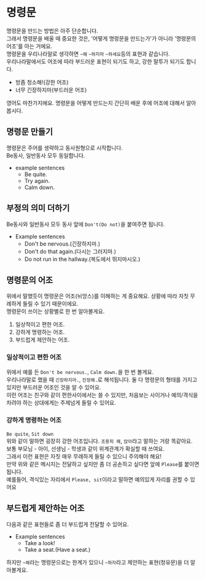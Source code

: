 # 명령문
명령문을 만드는 방법은 아주 단순합니다.<br>
그래서 명령문을 배울 때 중요한 것은, '어떻게 명령문을 만드는가'가 아니라 '명령문의 어조'를 아는 거에요.<br>
명령문을 우리나라말로 생각하면 `~해` `~하지마` `~하세요`등의 표현과 같습니다.<br>
우리나라말에서도 어조에 따라 부드러운 표현이 되기도 하고, 강한 말투가 되기도 합니다.<br>
- 방좀 청소해!(강한 어조)
- 너무 긴장하지마(부드러운 어조)

영어도 마찬가지에요. 명령문을 어떻게 만드는지 간단히 배운 후에 어조에 대해서 알아봅시다.
## 명령문 만들기
명령문은 주어를 생략하고 동사원형으로 시작합니다.<br>
Be동사, 일반동사 모두 동일합니다.<br>
- example sentences
  - Be quite.
  - Try again.
  - Calm down.
## 부정의 의미 더하기
Be동사와 일반동사 모두 동사 앞에 `Don't(Do not)`을 붙여주면 됩니다. 
- Example sentences
  - Don't be nervous.(긴장하지마.)
  - Don't do that again.(다시는 그러지마.)
  - Do not run in the hallway.(복도에서 뛰지마시오.)
## 명령문의 어조
위에서 말했듯이 명령문은 어조(뉘앙스)를 이해하는 게 중요해요. 상황에 따라 자칫 무례하게 들릴 수 있기 때문이에요.<br>
명령문이 쓰이는 상황별로 한 번 알아볼게요.
1. 일상적이고 편한 어조.
2. 강하게 명령하는 어조.
3. 부드럽게 제안하는 어조.
### 일상적이고 편한 어조
위에서 예를 든 `Don't be nervous.`, `Calm down.`을 한 번 볼게요.<br>
우리나라말로 했을 때 `긴장하지마.`, `진정해.`로 해석됩니다. 둘 다 명령문의 형태를 가지고 있지만 부드러운 어조인 것을 알 수 있어요.<br>
이런 어조는 친구와 같이 편한사이에서는 쓸 수 있지만, 처음보는 사이거나 예의/격식을 차려야 하는 상대에게는 주제넘게 들릴 수 있어요.<br>
### 강하게 명령하는 어조
`Be quite`, `Sit down`<br>
위와 같이 말하면 굉장히 강한 어조입니다. `조용히 해`, `앉아`라고 말하는 거랑 똑같아요.<br>
보통 부모님 - 아이, 선생님 - 학생과 같이 위계관계가 확실할 때 쓰여요.<br>
그래서 이런 표현은 자칫 매우 무례하게 들릴 수 있으니 주의해야 해요!<br>
만약 위와 같은 메시지는 전달하고 싶지만 좀 더 공손하고 싶다면 앞에 `Please`를 붙이면 됩니다.<br>
예를들어, 격식있는 자리에서 `Please, sit`이라고 말하면 예의있게 자리를 권할 수 있어요
## 부드럽게 제안하는 어조
다음과 같은 표현들로 좀 더 부드럽게 전달할 수 있어요.
- Example sentences
  - Take a look!
  - Take a seat.(Have a seat.)


하지만 `~해`라는 명령문으로는 한계가 있으니 `~하자`라고 제안하는 표현(청유문)을 더 알아볼게요.
